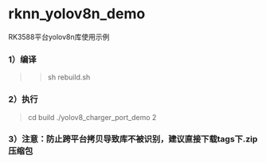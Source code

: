 # rknn_yolov8n_demo

RK3588平台yolov8n库使用示例

### 1）编译

> > sh rebuild.sh

### 2）执行

> cd build
> ./yolov8_charger_port_demo 2

### 3）注意：防止跨平台拷贝导致库不被识别，建议直接下载tags下.zip压缩包